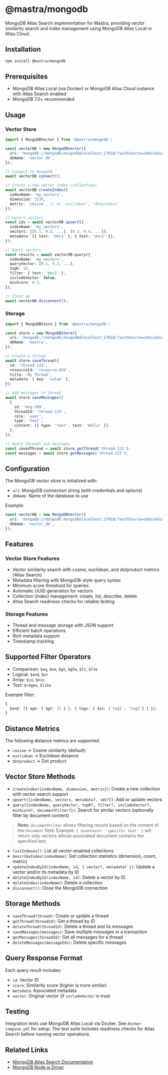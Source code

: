 # @mastra/mongodb

MongoDB Atlas Search implementation for Mastra, providing vector similarity search and index management using MongoDB Atlas Local or Atlas Cloud.

## Installation

```bash
npm install @mastra/mongodb
```

## Prerequisites

- MongoDB Atlas Local (via Docker) or MongoDB Atlas Cloud instance with Atlas Search enabled
- MongoDB 7.0+ recommended

## Usage

### Vector Store

```typescript
import { MongoDBVector } from '@mastra/mongodb';

const vectorDB = new MongoDBVector({
  uri: 'mongodb://mongodb:mongodb@localhost:27018/?authSource=admin&directConnection=true',
  dbName: 'vector_db',
});

// Connect to MongoDB
await vectorDB.connect();

// Create a new vector index (collection)
await vectorDB.createIndex({
  indexName: 'my_vectors',
  dimension: 1536,
  metric: 'cosine', // or 'euclidean', 'dotproduct'
});

// Upsert vectors
const ids = await vectorDB.upsert({
  indexName: 'my_vectors',
  vectors: [[0.1, 0.2, ...], [0.3, 0.4, ...]],
  metadata: [{ text: 'doc1' }, { text: 'doc2' }],
});

// Query vectors
const results = await vectorDB.query({
  indexName: 'my_vectors',
  queryVector: [0.1, 0.2, ...],
  topK: 10,
  filter: { text: 'doc1' },
  includeVector: false,
  minScore: 0.5,
});

// Clean up
await vectorDB.disconnect();
```

### Storage

```typescript
import { MongoDBStore } from '@mastra/mongodb';

const store = new MongoDBStore({
  uri: 'mongodb://mongodb:mongodb@localhost:27018/?authSource=admin&directConnection=true',
  dbName: 'mastra',
});

// Create a thread
await store.saveThread({
  id: 'thread-123',
  resourceId: 'resource-456',
  title: 'My Thread',
  metadata: { key: 'value' },
});

// Add messages to thread
await store.saveMessages([
  {
    id: 'msg-789',
    threadId: 'thread-123',
    role: 'user',
    type: 'text',
    content: [{ type: 'text', text: 'Hello' }],
  },
]);

// Query threads and messages
const savedThread = await store.getThread('thread-123');
const messages = await store.getMessages('thread-123');
```

## Configuration

The MongoDB vector store is initialized with:

- `uri`: MongoDB connection string (with credentials and options)
- `dbName`: Name of the database to use

Example:

```typescript
const vectorDB = new MongoDBVector({
  uri: 'mongodb://mongodb:mongodb@localhost:27018/?authSource=admin&directConnection=true',
  dbName: 'vector_db',
});
```

## Features

### Vector Store Features

- Vector similarity search with cosine, euclidean, and dotproduct metrics (Atlas Search)
- Metadata filtering with MongoDB-style query syntax
- Minimum score threshold for queries
- Automatic UUID generation for vectors
- Collection (index) management: create, list, describe, delete
- Atlas Search readiness checks for reliable testing

### Storage Features

- Thread and message storage with JSON support
- Efficient batch operations
- Rich metadata support
- Timestamp tracking

## Supported Filter Operators

- Comparison: `$eq`, `$ne`, `$gt`, `$gte`, `$lt`, `$lte`
- Logical: `$and`, `$or`
- Array: `$in`, `$nin`
- Text: `$regex`, `$like`

Example filter:

```typescript
{
  $and: [{ age: { $gt: 25 } }, { tags: { $in: ['tag1', 'tag2'] } }];
}
```

## Distance Metrics

The following distance metrics are supported:

- `cosine` → Cosine similarity (default)
- `euclidean` → Euclidean distance
- `dotproduct` → Dot product

## Vector Store Methods

- `createIndex({indexName, dimension, metric})`: Create a new collection with vector search support
- `upsert({indexName, vectors, metadata?, ids?})`: Add or update vectors
- `query({indexName, queryVector, topK?, filter?, includeVector?, minScore?, documentFilter?})`: Search for similar vectors (optionally filter by document content)

> **Note:** `documentFilter` allows filtering results based on the content of the `document` field. Example: `{ $contains: 'specific text' }` will return only vectors whose associated document contains the specified text.

- `listIndexes()`: List all vector-enabled collections
- `describeIndex(indexName)`: Get collection statistics (dimension, count, metric)
- `updateIndexById(indexName, id, { vector?, metadata? })`: Update a vector and/or its metadata by ID
- `deleteIndexById(indexName, id)`: Delete a vector by ID
- `deleteIndex(indexName)`: Delete a collection
- `disconnect()`: Close the MongoDB connection

## Storage Methods

- `saveThread(thread)`: Create or update a thread
- `getThread(threadId)`: Get a thread by ID
- `deleteThread(threadId)`: Delete a thread and its messages
- `saveMessages(messages)`: Save multiple messages in a transaction
- `getMessages(threadId)`: Get all messages for a thread
- `deleteMessages(messageIds)`: Delete specific messages

## Query Response Format

Each query result includes:

- `id`: Vector ID
- `score`: Similarity score (higher is more similar)
- `metadata`: Associated metadata
- `vector`: Original vector (if `includeVector` is true)

## Testing

Integration tests use MongoDB Atlas Local via Docker. See `docker-compose.yml` for setup. The test suite includes readiness checks for Atlas Search before running vector operations.

## Related Links

- [MongoDB Atlas Search Documentation](https://www.mongodb.com/docs/atlas/atlas-search/)
- [MongoDB Node.js Driver](https://mongodb.github.io/node-mongodb-native/)
